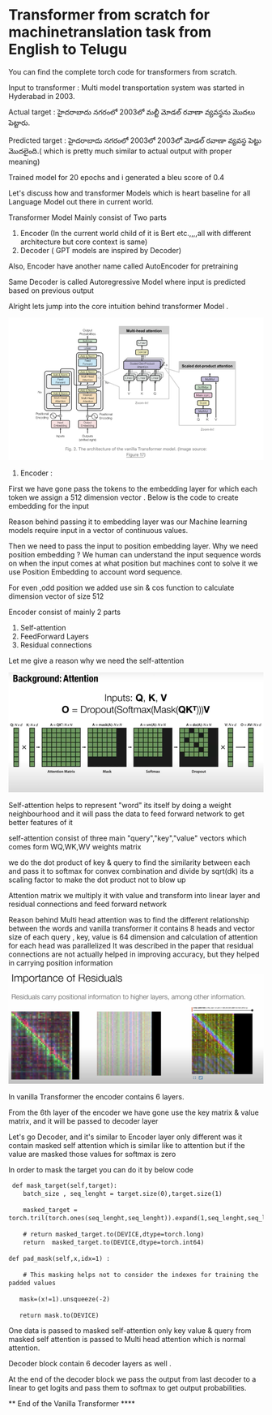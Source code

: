 # Transformer from scratch for machinetranslation task from English to Telugu


You can find the complete torch code for transformers from scratch.


Input to transformer : Multi model transportation system was started in Hyderabad in 2003.

Actual target : హైదరాబాదు నగరంలో 2003లో మల్టీ మోడల్ రవాణా వ్యవస్థను మొదలు పెట్టారు.

Predicted target : హైదరాబాదు నగరంలో 2003లో 2003లో మోడల్ రవాణా వ్యవస్థ పెట్టు మొదలైంది.( which is pretty much similar to actual output with proper meaning)


Trained model for 20 epochs and i generated a bleu score of 0.4

Let's discuss how and transformer Models which is heart baseline for all Language Model out there in current world.

Transformer Model Mainly consist of Two parts 

1) Encoder (In the current world child of it is Bert etc.,,,,all with different architecture but core context is same)
2) Decoder ( GPT models are inspired by Decoder)

Also, Encoder have another name called AutoEncoder for pretraining 

Same Decoder is called Autoregressive Model where input is predicted based on previous output 

Alright lets jump into the core intuition behind transformer Model .


![img.png](img.png)


1) Encoder :


First we have gone pass the tokens to the embedding layer for which each token we assign a 512 dimension vector . Below is the code to create embedding for the input 

Reason behind passing it to embedding layer was our Machine learning models require input in a vector of continuous values.

Then we need to pass the input to position embedding layer. Why we need position embedding ? We human can understand the input sequence words on when the input comes at what position but machines cont to solve it we use Position Embedding to account word sequence.

For even ,odd position we added use sin & cos function to calculate dimension vector of size 512 

Encoder consist of mainly 2 parts 

1) Self-attention 
2) FeedForward Layers
3) Residual connections 

Let me give a reason why we need the self-attention 

![img_3.png](img_3.png)

Self-attention helps to represent "word" its itself by doing a weight neighbourhood and it will pass the data to feed forward network to get better features of it 

self-attention consist of three main "query","key","value" vectors which comes form WQ,WK,WV weights matrix 

we do the dot product of key & query to find the similarity between each and pass it to softmax for convex combination and divide by sqrt(dk)  its a scaling factor to make the dot product not to blow up 

Attention matrix we multiply it with value and transform into linear layer and residual connections and feed forward network 

Reason behind Multi head attention was to find the different relationship between the words and vanilla transformer it contains 8 heads and vector size of each query , key, value is 64 dimension and calculation of attention for each head was parallelized 
It was described in the paper that residual connections are not actually helped in improving accuracy, but they helped in carrying position information 

![img_2.png](img_2.png)


In vanilla Transformer the encoder contains 6 layers.

From the 6th layer of the encoder we have gone use the key matrix & value matrix, and it will be passed to decoder layer 

Let's go Decoder, and it's similar to Encoder layer only different was it contain masked self attention which is similar like to attention but if the value are masked those values for softmax is zero 

In order to mask the target you can do it by below code 

     def mask_target(self,target):
        batch_size , seq_lenght = target.size(0),target.size(1)

        masked_target = torch.tril(torch.ones(seq_lenght,seq_lenght)).expand(1,seq_lenght,seq_lenght)

        # return masked_target.to(DEVICE,dtype=torch.long)
        return  masked_target.to(DEVICE,dtype=torch.int64)

    def pad_mask(self,x,idx=1) :

        # This masking helps not to consider the indexes for training the padded values 

       mask=(x!=1).unsqueeze(-2)

       return mask.to(DEVICE)

One data is passed to masked self-attention only key value  & query from masked self attention is passed to Multi head attention which is normal attention.

Decoder block contain 6 decoder layers as well .

At the end of the decoder block we pass the output from last decoder to a linear to get logits and pass them to softmax to get output probabilities.

** End of the Vanilla Transformer ****
